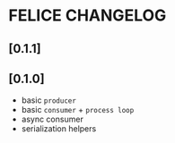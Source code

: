# FELICE CHANGELOG

## [0.1.1]

## [0.1.0]
- basic `producer`
- basic `consumer` + `process loop`
- async consumer
- serialization helpers

